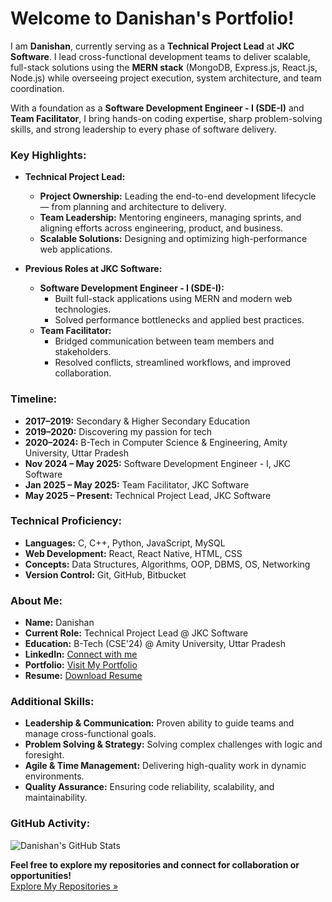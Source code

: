 # Welcome to Danishan's Portfolio!

I am **Danishan**, currently serving as a **Technical Project Lead** at **JKC Software**. I lead cross-functional development teams to deliver scalable, full-stack solutions using the **MERN stack** (MongoDB, Express.js, React.js, Node.js) while overseeing project execution, system architecture, and team coordination.

With a foundation as a **Software Development Engineer - I (SDE-I)** and **Team Facilitator**, I bring hands-on coding expertise, sharp problem-solving skills, and strong leadership to every phase of software delivery.

### Key Highlights:

- **Technical Project Lead:**
  - **Project Ownership:** Leading the end-to-end development lifecycle — from planning and architecture to delivery.
  - **Team Leadership:** Mentoring engineers, managing sprints, and aligning efforts across engineering, product, and business.
  - **Scalable Solutions:** Designing and optimizing high-performance web applications.

- **Previous Roles at JKC Software:**
  - **Software Development Engineer - I (SDE-I):**
    - Built full-stack applications using MERN and modern web technologies.
    - Solved performance bottlenecks and applied best practices.
  - **Team Facilitator:**
    - Bridged communication between team members and stakeholders.
    - Resolved conflicts, streamlined workflows, and improved collaboration.


### Timeline:

- **2017–2019:** Secondary & Higher Secondary Education  
- **2019–2020:** Discovering my passion for tech  
- **2020–2024:** B-Tech in Computer Science & Engineering, Amity University, Uttar Pradesh  
- **Nov 2024 – May 2025:** Software Development Engineer - I, JKC Software  
- **Jan 2025 – May 2025:** Team Facilitator, JKC Software  
- **May 2025 – Present:** Technical Project Lead, JKC Software  


### Technical Proficiency:

- **Languages:** C, C++, Python, JavaScript, MySQL  
- **Web Development:** React, React Native, HTML, CSS  
- **Concepts:** Data Structures, Algorithms, OOP, DBMS, OS, Networking  
- **Version Control:** Git, GitHub, Bitbucket  


### About Me:

- **Name:** Danishan  
- **Current Role:** Technical Project Lead @ JKC Software  
- **Education:** B-Tech (CSE'24) @ Amity University, Uttar Pradesh  
- **LinkedIn:** [Connect with me](https://www.linkedin.com/in/danishan/)  
- **Portfolio:** [Visit My Portfolio](https://danishan1.github.io/portfolio/)  
- **Resume:** [Download Resume](https://danishan1.github.io/portfolio/html/danishan-resume.html)  


### Additional Skills:

- **Leadership & Communication:** Proven ability to guide teams and manage cross-functional goals.  
- **Problem Solving & Strategy:** Solving complex challenges with logic and foresight.  
- **Agile & Time Management:** Delivering high-quality work in dynamic environments.  
- **Quality Assurance:** Ensuring code reliability, scalability, and maintainability.


### GitHub Activity:

![Danishan's GitHub Stats](https://github-readme-stats.vercel.app/api?username=Danishan1&&show_icons=true&&title&title_color=17202A&icon_color=A2D9CE&text_color=daf7dc&bg_color=16A085)



**Feel free to explore my repositories and connect for collaboration or opportunities!**  
[Explore My Repositories »](https://github.com/Danishan1?tab=repositories)

